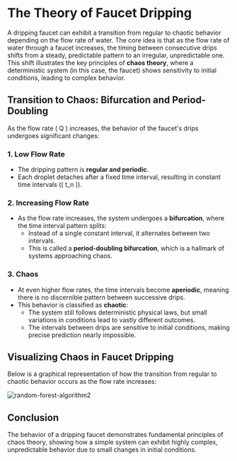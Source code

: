 # The Theory of Faucet Dripping

A dripping faucet can exhibit a transition from regular to chaotic behavior depending on the flow rate of water. The core idea is that as the flow rate of water through a faucet increases, the timing between consecutive drips shifts from a steady, predictable pattern to an irregular, unpredictable one. This shift illustrates the key principles of **chaos theory**, where a deterministic system (in this case, the faucet) shows sensitivity to initial conditions, leading to complex behavior.

## Transition to Chaos: Bifurcation and Period-Doubling

As the flow rate \( Q \) increases, the behavior of the faucet's drips undergoes significant changes:

### 1. Low Flow Rate
- The dripping pattern is **regular and periodic**.
- Each droplet detaches after a fixed time interval, resulting in constant time intervals (\( t_n \)).

### 2. Increasing Flow Rate
- As the flow rate increases, the system undergoes a **bifurcation**, where the time interval pattern splits:
  - Instead of a single constant interval, it alternates between two intervals.
  - This is called a **period-doubling bifurcation**, which is a hallmark of systems approaching chaos.

### 3. Chaos
- At even higher flow rates, the time intervals become **aperiodic**, meaning there is no discernible pattern between successive drips.
- This behavior is classified as **chaotic**:
  - The system still follows deterministic physical laws, but small variations in conditions lead to vastly different outcomes.
  - The intervals between drips are sensitive to initial conditions, making precise prediction nearly impossible.

## Visualizing Chaos in Faucet Dripping

Below is a graphical representation of how the transition from regular to chaotic behavior occurs as the flow rate increases:

![random-forest-algorithm2](https://github.com/user-attachments/assets/8241c6c9-efa1-40fa-be41-f68dcbaa7015)


## Conclusion

The behavior of a dripping faucet demonstrates fundamental principles of chaos theory, showing how a simple system can exhibit highly complex, unpredictable behavior due to small changes in initial conditions.
